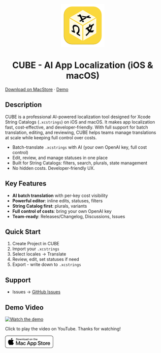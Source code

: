 <p align="center">
  <img src="assets/logo.png" alt="CUBE Logo" width="140"/>
</p>

<h1 align="center">CUBE - AI App Localization (iOS & macOS)</h1>

[Download on MacStore](https://apps.apple.com/app/id6751232437?mt=12) · [Demo](https://www.youtube.com/watch?v=18qqg7Bn5to)
 

## Description
CUBE is a professional AI-powered localization tool designed for Xcode String Catalogs (`.xcstrings`) on iOS and macOS. It makes app localization fast, cost-effective, and developer-friendly. With full support for batch translation, editing, and reviewing, CUBE helps teams manage translations at scale while keeping full control over costs.

- Batch-translate `.xcstrings` with AI (your own OpenAI key, full cost control)
- Edit, review, and manage statuses in one place
- Built for String Catalogs: filters, search, plurals, state management
- No hidden costs. Developer-friendly UX.

## Key Features
- **AI batch translation** with per-key cost visibility
- **Powerful editor**: inline edits, statuses, filters
- **String Catalog first**: plurals, variants
- **Full control of costs**: bring your own OpenAI key
- **Team-ready**: Releases/Changelog, Discussions, Issues

## Quick Start
1. Create Project in CUBE
2. Import your `.xcstrings`
3. Select locales → Translate
4. Review, edit, set statuses if need
5. Export - write down to `.xcstrings`


## Support
- Issues → [GitHub Issues](../../issues)


## Demo Video

[![Watch the demo](https://img.youtube.com/vi/18qqg7Bn5to/maxresdefault.jpg)](https://www.youtube.com/watch?v=18qqg7Bn5to)

Click to play the video on YouTube. Thanks for watching!

[<img src="assets/download.png" alt="Download on the Mac App Store" height="40"/>](https://apps.apple.com/app/id6751232437?mt=12)
